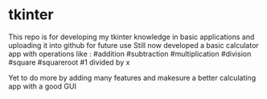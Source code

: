 # tkinter
This repo is for developing my tkinter knowledge in basic applications and uploading it into github for future use
Still now developed a basic calculator app with operations like :
#addition 
#subtraction
#multiplication
#division
#square
#squareroot
#1 divided by x

Yet to do more by adding many features and makesure a better calculating app with a good GUI
